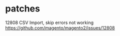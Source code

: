 # patches

12808
CSV Import, skip errors not working 
https://github.com/magento/magento2/issues/12808
